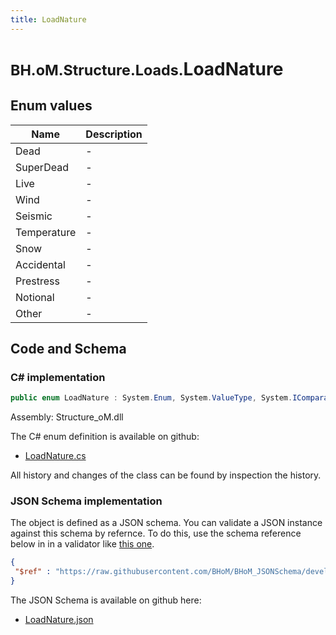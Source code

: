 ```yaml
---
title: LoadNature
---
```


# <small>BH.oM.Structure.Loads.</small>**LoadNature**



## Enum values

| Name            | Description                                                    |
|-----------------|----------------------------------------------------------------|
| Dead |  -  |
| SuperDead |  -  |
| Live |  -  |
| Wind |  -  |
| Seismic |  -  |
| Temperature |  -  |
| Snow |  -  |
| Accidental |  -  |
| Prestress |  -  |
| Notional |  -  |
| Other |  -  |


## Code and Schema

### C# implementation

``` C# title="C#"
public enum LoadNature : System.Enum, System.ValueType, System.IComparable, System.ISpanFormattable, System.IFormattable, System.IConvertible
```

Assembly: Structure_oM.dll

The C# enum definition is available on github:

- [LoadNature.cs](https://github.com/BHoM/BHoM/blob/develop/Structure_oM/Loads\Enums\LoadNature.cs)

All history and changes of the class can be found by inspection the history.
### JSON Schema implementation

The object is defined as a JSON schema. You can validate a JSON instance against this schema by refernce. To do this, use the schema reference below in in a validator like [this one](https://www.jsonschemavalidator.net/).

``` json title="JSON Schema"
{
 "$ref" : "https://raw.githubusercontent.com/BHoM/BHoM_JSONSchema/develop/Structure_oM/Loads/LoadNature.json"
}
```

The JSON Schema is available on github here:

- [LoadNature.json](https://github.com/BHoM/BHoM_JSONSchema/blob/develop/Structure_oM/Loads/LoadNature.json)
